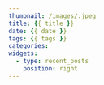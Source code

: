 ```yaml
---
thumbnail: /images/.jpeg
title: {{ title }}
date: {{ date }}
tags: {{ tags }}
categories:
widgets: 
  - type: recent_posts
    position: right
---
```


<!-- more -->